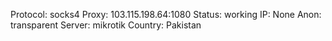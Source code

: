 Protocol: socks4
Proxy: 103.115.198.64:1080
Status: working
IP: None
Anon: transparent
Server: mikrotik
Country: Pakistan

